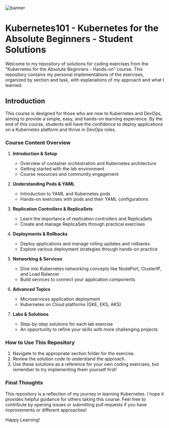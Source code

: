 ![banner](https://github.com/Fried-man-Education/Kubernetes101/assets/17306743/b10211e7-1c4b-4ebb-aa7d-707926be3df6)
# Kubernetes101 - Kubernetes for the Absolute Beginners - Student Solutions
Welcome to my repository of solutions for coding exercises from the "Kubernetes for the Absolute Beginners - Hands-on" course. This repository contains my personal implementations of the exercises, organized by section and task, with explanations of my approach and what I learned.

## Introduction
This course is designed for those who are new to Kubernetes and DevOps, aiming to provide a simple, easy, and hands-on learning experience. By the end of this course, students will have the confidence to deploy applications on a Kubernetes platform and thrive in DevOps roles.

### Course Content Overview
1. **Introduction & Setup**
   - Overview of container orchestration and Kubernetes architecture
   - Getting started with the lab environment
   - Course resources and community engagement

2. **Understanding Pods & YAML**
   - Introduction to YAML and Kubernetes pods
   - Hands-on exercises with pods and their YAML configurations

3. **Replication Controllers & ReplicaSets**
   - Learn the importance of replication controllers and ReplicaSets
   - Create and manage ReplicaSets through practical exercises

4. **Deployments & Rollbacks**
   - Deploy applications and manage rolling updates and rollbacks
   - Explore various deployment strategies through hands-on practice

5. **Networking & Services**
   - Dive into Kubernetes networking concepts like NodePort, ClusterIP, and Load Balancer
   - Build services to connect your application components

6. **Advanced Topics**
   - Microservices application deployment
   - Kubernetes on Cloud platforms (GKE, EKS, AKS)

7. **Labs & Solutions**
   - Step-by-step solutions for each lab exercise
   - An opportunity to refine your skills with more challenging projects

### How to Use This Repository
1. Navigate to the appropriate section folder for the exercise.
2. Review the solution code to understand the approach.
3. Use these solutions as a reference for your own coding exercises, but remember to try implementing them yourself first!

### Final Thoughts
This repository is a reflection of my journey in learning Kubernetes. I hope it provides helpful guidance for others taking this course. Feel free to contribute by opening issues or submitting pull requests if you have improvements or different approaches!

Happy Learning!
